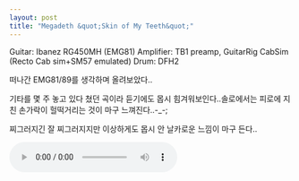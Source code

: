```yaml
---
layout: post
title: "Megadeth &quot;Skin of My Teeth&quot;"
---
```


Guitar: Ibanez RG450MH (EMG81)
Amplifier: TB1 preamp, GuitarRig CabSim (Recto Cab sim+SM57 emulated)
Drum: DFH2

떠나간 EMG81/89를 생각하며 올려보았다..

기타를 몇 주 놓고 있다 쳤던 곡이라 듣기에도 몹시 힘겨워보인다..솔로에서는 피로에 지친 손가락이 헐떡거리는 것이 마구 느껴진다..-_-;

찌그러지긴 잘 찌그러지지만 이상하게도 몹시 안 날카로운 느낌이 마구 든다..

<audio src="/assets/images/d41d8cd98f00b204e9800998ecf8427e.mp3" controls preload></audio>


